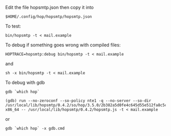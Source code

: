 Edit the file hopsmtp.json then copy it into

```shell
$HOME/.config/hop/hopsmtp/hopsmtp.json
```

To test:

```shell
bin/hopsmtp -t < mail.example
```

To debug if something goes wrong with compiled files:

```shell
HOPTRACE=hopsmtp:debug bin/hopsmtp -t < mail.example
```

and 

```shell
sh -x bin/hopsmtp -t < mail.example
```

To debug with gdb

```shell
gdb `which hop`
```

```gdb
(gdb) run --no-zeroconf --so-policy nte1 -q --no-server --so-dir /usr/local/lib/hopsmtp/0.4.2/so/hop/3.5.0/2b382a5d0fe4c645d55e512fa8c5cee4/linux-x86_64 -- /usr/local/lib/hopsmtp/0.4.2/hopsmtp.js -t < mail.example
```
  
or

```shell
gdb `which hop` -x gdb.cmd
```
